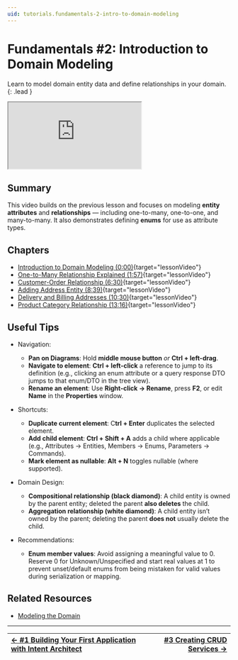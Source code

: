 ```yaml
---
uid: tutorials.fundamentals-2-intro-to-domain-modeling
---
```

# Fundamentals #2: Introduction to Domain Modeling

Learn to model domain entity data and define relationships in your domain.{: .lead }

<div class="video-16x9"><iframe name="lessonVideo" src="https://intentarchitect.com/#/redirect/?category=docs-embedded&subCategory=fundamentals-two" title="Video" allowfullscreen></iframe></div>

## Summary

This video builds on the previous lesson and focuses on modeling **entity attributes** and **relationships** — including one-to-many, one-to-one, and many-to-many. It also demonstrates defining **enums** for use as attribute types.

## Chapters

- [Introduction to Domain Modeling (0:00)](https://www.youtube.com/embed/Q4HDH95VAY4?rel=0&start=0&autoplay=1){target="lessonVideo"}
- [One-to-Many Relationship Explained (1:57)](https://www.youtube.com/embed/Q4HDH95VAY4?rel=0&start=117&autoplay=1){target="lessonVideo"}
- [Customer-Order Relationship (6:30)](https://www.youtube.com/embed/Q4HDH95VAY4?rel=0&start=390&autoplay=1){target="lessonVideo"}
- [Adding Address Entity (8:39)](https://www.youtube.com/embed/Q4HDH95VAY4?rel=0&start=519&autoplay=1){target="lessonVideo"}
- [Delivery and Billing Addresses (10:30)](https://www.youtube.com/embed/Q4HDH95VAY4?rel=0&start=630&autoplay=1){target="lessonVideo"}
- [Product Category Relationship (13:16)](https://www.youtube.com/embed/Q4HDH95VAY4?rel=0&start=796&autoplay=1){target="lessonVideo"}

## Useful Tips

- Navigation:
  - **Pan on Diagrams**: Hold **middle mouse button** *or* **Ctrl + left-drag**.
  - **Navigate to element**: **Ctrl + left-click** a reference to jump to its definition (e.g., clicking an enum attribute or a query response DTO jumps to that enum/DTO in the tree view).
  - **Rename an element**: Use **Right-click → Rename**, press **F2**, or edit **Name** in the **Properties** window.

- Shortcuts:
  - **Duplicate current element**: C**trl + Enter** duplicates the selected element.
  - **Add child element**: **Ctrl + Shift + A** adds a child where applicable (e.g., Attributes → Entities, Members → Enums, Parameters → Commands).
  - **Mark element as nullable**: **Alt + N** toggles nullable (where supported).

- Domain Design:
  - **Compositional relationship (black diamond)**: A child entity is owned by the parent entity; deleted the parent **also deletes** the child.
  - **Aggregation relationship (white diamond)**: A child entity isn’t owned by the parent; deleting the parent **does not** usually delete the child.

- Recommendations:
  - **Enum member values**: Avoid assigning a meaningful value to 0. Reserve 0 for Unknown/Unspecified and start real values at 1 to prevent unset/default enums from being mistaken for valid values during serialization or mapping.

## Related Resources

- [Modeling the Domain](xref:application-development.modelling.domain-designer.modeling-the-domain)

---

| [← #1 Building Your First Application with Intent Architect](xref:tutorials.fundamentals-1-building-an-application) | [#3 Creating CRUD Services →](xref:tutorials.fundamentals-3-create-crud-service) |
|:--|--:|
